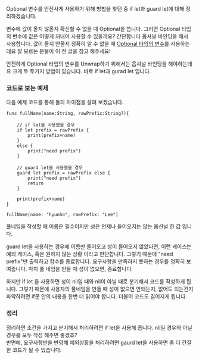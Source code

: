 ﻿Optional 변수를 안전사게 사용하기 위해 방법을 찾던 중 if let과 guard let에 대해 정리하겠습니다.

변수에 값이 올지 않올지 확신할 수 없을 때 Optional을 씁니다.
그러면 Optional 타입의 변수에 값은 어떻게 꺼내어 사용할 수 있을까요? 간단합니다 옵셔널 바인딩을 해서 사용합니다.
값이 올지 안올지 정확히 알 수 없을 때 [Optional 타입의 변수](https://dev200ok.blogspot.com/2020/03/swift-optional.html)를 사용하는데요 잘 모르는 분들이 이 전 글을 참고 해주세요!

안전하게 Optional 타입의 변수를 Unwrap하기 위해서는 옵셔널 바인딩을 해야하는데요 크게 두 두가지 방법이 있습니다.
바로 if let과 gurad let 입니다.

### 코드로 보는 예제
다음 예제 코드를 통해 둘의 차이점을 살펴 보겠습니다.
```
func fullName(name:String, rawPrefix:String?){
    
    // if let을 사용했을 경우
    if let prefix = rawPrefix {
        print(prefix+name)
    }
    else {
        print("need prefix")
    }

	// guard let을 사용했을 경우
    guard let prefix = rawPrefix else {
        print("need prefix")
        return   
    }
    
    print(prefix+name)
}

fullName(name: "hyunho", rawPrefix: "Lee")
```
풀네임을 작성할 때 이름은 필수이지만 성은 언제나 들어오지는 않는 옵션널 한 값 입니다.

guard let을 사용하는 경우에 이름만 들어오고 성이 들어오지 않았다면, 이런 케이스는 예외 케이스, 혹은 원하지 않는 상황 이라고 판단합니다. 그렇기 때문에 "need prefix"만 출력하고 함수를 종료합니다. 요구사항을 만족하지 못하는 경우를 정확히 보여줍니다. 마치 풀 네임을 만들 때 성이 없으면, 종료합니다.

하지만 if let 을 사용하면 성이 nil일 때와 nil이 아닐 때로 분기해서 코드를 작성하게 됩니다. 그렇기 때문에 사용자의 풀네임을 만들 때 성이 없으면 안돼는지, 없어도 되는건지 파악하려면 if문 안의 내용을 한번 더 읽어야 합니다. 더불어 코드도 길어지게 됩니다.

### 정리
정리하면 조건을 가지고 분기해서 처리하려면 if let을 사용해 줍니다. nil일 경우와 아닐 경우를 모두 작성 해주면 좋겠죠?  
반면에, 요구사항만을 반영해 예외상황을 처리하려면 gaurd let을 사용하면 좀 더 간결한 코드가 될 수 있습니다.
